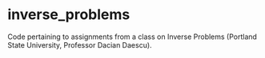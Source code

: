 # inverse_problems
Code pertaining to assignments from a class on Inverse Problems (Portland State University, Professor Dacian Daescu).
